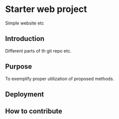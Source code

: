 # Starter web project 

Simple website etc

## Introduction

Different parts of th git repo etc.

## Purpose

To exemplify proper utilization of proposed methods.

## Deployment

## How to contribute